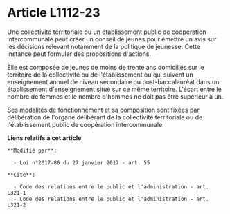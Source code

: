 # Article L1112-23

Une collectivité territoriale ou un établissement public de coopération  intercommunale peut créer un conseil de jeunes pour
émettre un avis sur  les décisions relevant notamment de la politique de jeunesse. Cette  instance peut formuler des
propositions d'actions. 

Elle est composée de jeunes de moins de trente ans domiciliés sur le  territoire de la collectivité ou de l'établissement ou
qui suivent un  enseignement annuel de niveau secondaire ou post-baccalauréat dans un  établissement d'enseignement situé sur
ce même territoire. L'écart entre  le nombre de femmes et le nombre d'hommes ne doit pas être supérieur à  un. 

Ses modalités de fonctionnement et sa  composition sont fixées par délibération de l'organe délibérant de la  collectivité
territoriale ou de l'établissement public de coopération  intercommunale.

**Liens relatifs à cet article**

	**Modifié par**:

	  - Loi n°2017-86 du 27 janvier 2017 - art. 55

	**Cite**:

	  - Code des relations entre le public et l'administration - art. L321-1
	  - Code des relations entre le public et l'administration - art. L321-2
